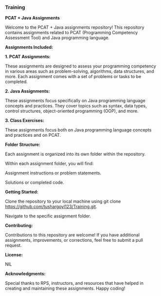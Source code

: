 ### Training
**PCAT + Java Assignments**

Welcome to the PCAT + Java assignments repository! This repository contains assignments related to PCAT (Programming Competency Assessment Tool) and Java programming language.


**Assignments Included:**

**1. PCAT Assignments:**

These assignments are designed to assess your programming competency in various areas such as problem-solving, algorithms, data structures, and more. Each assignment comes with a set of problems or tasks to be completed.

**2. Java Assignments:**

These assignments focus specifically on Java programming language concepts and practices. They cover topics such as syntax, data types, control structures, object-oriented programming (OOP), and more.

**3. Class Exercises:**

These assignments focus both on Java programming language concepts and practices and on PCAT.


**Folder Structure:**

Each assignment is organized into its own folder within the repository.

Within each assignment folder, you will find:

Assignment instructions or problem statements.

Solutions or completed code.


**Getting Started:**

Clone the repository to your local machine using git clone https://github.com/tushargoyl123/Training.git.

Navigate to the specific assignment folder.


**Contributing:**

Contributions to this repository are welcome! If you have additional assignments, improvements, or corrections, feel free to submit a pull request.


**License:**

NIL


**Acknowledgments:**

Special thanks to RPS, instructors, and resources that have helped in creating and maintaining these assignments.
Happy coding!
